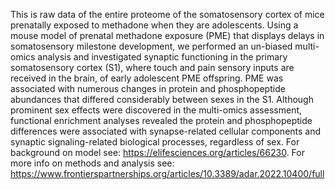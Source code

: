 This is raw data of the entire proteome of the somatosensory cortex of mice prenatally exposed to methadone when they are adolescents.  Using a mouse model of prenatal methadone exposure (PME) that displays delays in somatosensory milestone development, we performed an un-biased multi-omics analysis and investigated synaptic functioning in the primary somatosensory cortex (S1), where touch and pain sensory inputs are received in the brain, of early adolescent PME offspring. PME was associated with numerous changes in protein and phosphopeptide abundances that differed considerably between sexes in the S1. Although prominent sex effects were discovered in the multi-omics assessment, functional enrichment analyses revealed the protein and phosphopeptide differences were associated with synapse-related cellular components and synaptic signaling-related biological processes, regardless of sex. For background on model see: https://elifesciences.org/articles/66230. For more info on methods and analysis see: https://www.frontierspartnerships.org/articles/10.3389/adar.2022.10400/full
